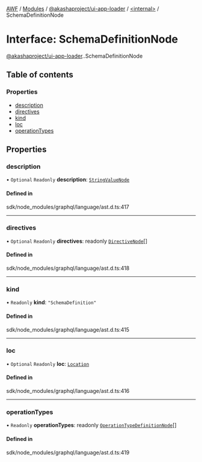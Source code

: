 [AWF](../README.md) / [Modules](../modules.md) / [@akashaproject/ui-app-loader](../modules/akashaproject_ui_app_loader.md) / [<internal\>](../modules/akashaproject_ui_app_loader._internal_.md) / SchemaDefinitionNode

# Interface: SchemaDefinitionNode

[@akashaproject/ui-app-loader](../modules/akashaproject_ui_app_loader.md).[<internal>](../modules/akashaproject_ui_app_loader._internal_.md).SchemaDefinitionNode

## Table of contents

### Properties

- [description](akashaproject_ui_app_loader._internal_.SchemaDefinitionNode.md#description)
- [directives](akashaproject_ui_app_loader._internal_.SchemaDefinitionNode.md#directives)
- [kind](akashaproject_ui_app_loader._internal_.SchemaDefinitionNode.md#kind)
- [loc](akashaproject_ui_app_loader._internal_.SchemaDefinitionNode.md#loc)
- [operationTypes](akashaproject_ui_app_loader._internal_.SchemaDefinitionNode.md#operationtypes)

## Properties

### description

• `Optional` `Readonly` **description**: [`StringValueNode`](akashaproject_ui_app_loader._internal_.StringValueNode.md)

#### Defined in

sdk/node_modules/graphql/language/ast.d.ts:417

___

### directives

• `Optional` `Readonly` **directives**: readonly [`DirectiveNode`](akashaproject_ui_app_loader._internal_.DirectiveNode.md)[]

#### Defined in

sdk/node_modules/graphql/language/ast.d.ts:418

___

### kind

• `Readonly` **kind**: ``"SchemaDefinition"``

#### Defined in

sdk/node_modules/graphql/language/ast.d.ts:415

___

### loc

• `Optional` `Readonly` **loc**: [`Location`](../classes/akashaproject_ui_app_loader._internal_.Location.md)

#### Defined in

sdk/node_modules/graphql/language/ast.d.ts:416

___

### operationTypes

• `Readonly` **operationTypes**: readonly [`OperationTypeDefinitionNode`](akashaproject_ui_app_loader._internal_.OperationTypeDefinitionNode.md)[]

#### Defined in

sdk/node_modules/graphql/language/ast.d.ts:419
